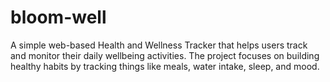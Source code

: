 # bloom-well
A simple web-based Health and Wellness Tracker that helps users track and monitor their daily wellbeing activities. The project focuses on building healthy habits by tracking things like meals, water intake, sleep, and mood. 
